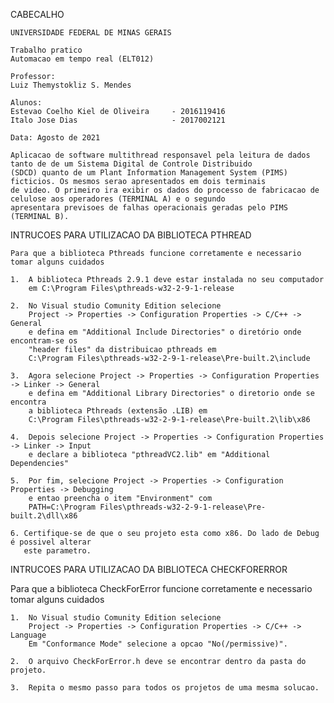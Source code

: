CABECALHO

    UNIVERSIDADE FEDERAL DE MINAS GERAIS
 
    Trabalho pratico
    Automacao em tempo real (ELT012)
  
    Professor: 
    Luiz Themystokliz S. Mendes
 
    Alunos:
    Estevao Coelho Kiel de Oliveira     - 2016119416
    Italo Jose Dias                     - 2017002121

    Data: Agosto de 2021

    Aplicacao de software multithread responsavel pela leitura de dados tanto de de um Sistema Digital de Controle Distribuido 
    (SDCD) quanto de um Plant Information Management System (PIMS) ficticios. Os mesmos serao apresentados em dois terminais
    de video. O primeiro ira exibir os dados do processo de fabricacao de celulose aos operadores (TERMINAL A) e o segundo
    apresentara previsoes de falhas operacionais geradas pelo PIMS (TERMINAL B).


INTRUCOES PARA UTILIZACAO DA BIBLIOTECA PTHREAD

    Para que a biblioteca Pthreads funcione corretamente e necessario tomar alguns cuidados
  
    1.  A biblioteca Pthreads 2.9.1 deve estar instalada no seu computador
        em C:\Program Files\pthreads-w32-2-9-1-release
 
    2.  No Visual studio Comunity Edition selecione
        Project -> Properties -> Configuration Properties -> C/C++ -> General
        e defina em "Additional Include Directories" o diretório onde encontram-se os
        "header files" da distribuicao pthreads em
        C:\Program Files\pthreads-w32-2-9-1-release\Pre-built.2\include

    3.  Agora selecione Project -> Properties -> Configuration Properties -> Linker -> General
        e defina em "Additional Library Directories" o diretorio onde se encontra
        a biblioteca Pthreads (extensão .LIB) em
        C:\Program Files\pthreads-w32-2-9-1-release\Pre-built.2\lib\x86
 
    4.  Depois selecione Project -> Properties -> Configuration Properties -> Linker -> Input
        e declare a biblioteca "pthreadVC2.lib" em "Additional Dependencies"
 
    5.  Por fim, selecione Project -> Properties -> Configuration Properties -> Debugging 
        e entao preencha o item "Environment" com
        PATH=C:\Program Files\pthreads-w32-2-9-1-release\Pre-built.2\dll\x86

    6. Certifique-se de que o seu projeto esta como x86. Do lado de Debug é possivel alterar
       este parametro.


INTRUCOES PARA UTILIZACAO DA BIBLIOTECA CHECKFORERROR

Para que a biblioteca CheckForError funcione corretamente e necessario tomar alguns cuidados

    1.  No Visual studio Comunity Edition selecione
        Project -> Properties -> Configuration Properties -> C/C++ -> Language
        Em "Conformance Mode" selecione a opcao "No(/permissive)".

    2.  O arquivo CheckForError.h deve se encontrar dentro da pasta do projeto.

    3.  Repita o mesmo passo para todos os projetos de uma mesma solucao.
